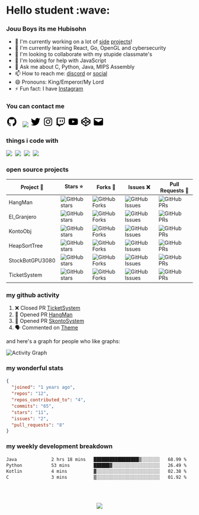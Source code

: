 
<h1>Hello student :wave:</h1>

<h3>Jouu Boys its me Hubisohn</h3>

 - 🔭 I'm currently working on a lot of [side](https://github.com/Hubisohn?tab=repositories) [projects](https://github.com/Hubisohn?tab=repositories)!
 - 🌱 I'm currently learning React, Go, OpenGL and cybersecurity
 - 👯 I'm looking to collaborate with my stupide classmate's
 - 🤔 I'm looking for help with JavaScript
 - 💬 Ask me about C, Python, Java, MIPS Assembly
 - 📫 How to reach me: [discord](dsc.bio/Hubisohn) or [social](#social)
 - 😄 Pronouns: King/Emperor/My Lord
 - ⚡ Fun fact: I have [Instagram](https://www.instagram.com/manu_unterhuber/)

<h3 id="social">You can contact me</h3>

<a href="//github.com/Hubisohn"><img src="https://raw.githubusercontent.com/Automattic/social-logos/master/svg-min/github.svg" width="30px" style="width: 30px;margin-right: 10px;" /></a>
<a href="//glitch.com/@Hubisohn"><img src="https://khaleelgibran.com/GlitchIcon_Solid_Black.png" width="30px" /></a>
<a href="//twitter.com/hubisohn"><img src="https://raw.githubusercontent.com/Automattic/social-logos/master/svg-min/twitter-alt.svg" width="30px" /></a>
<a href="//instagram.com/manu_unterhuber"><img src="https://raw.githubusercontent.com/Automattic/social-logos/master/svg-min/instagram.svg" width="30px" /></a>
<a href="//twitch.tv/EndPexHD"><img src="https://raw.githubusercontent.com/Automattic/social-logos/master/svg-min/twitch.svg" width="30px" /></a>
<a href="https://www.youtube.com/"><img src="https://raw.githubusercontent.com/Automattic/social-logos/master/svg-min/youtube.svg" width="30px" /></a>
<a href="//codepen.io/"><img src="https://raw.githubusercontent.com/Automattic/social-logos/master/svg-min/codepen.svg" width="30px" /></a>
<a href="mailto:stuntman@bx.fallmerayer.it"><img src="https://raw.githubusercontent.com/Automattic/social-logos/master/svg-min/mail.svg" width="30px" /></a>

<h3>things i code with</h3>

<span><img src="https://upload.wikimedia.org/wikipedia/commons/thumb/1/1d/PyCharm_Icon.svg/768px-PyCharm_Icon.svg.png" width="30px"></span>&nbsp;
<span><img src="https://upload.wikimedia.org/wikipedia/commons/thumb/9/9c/IntelliJ_IDEA_Icon.svg/768px-IntelliJ_IDEA_Icon.svg.png" width="30px"></span>&nbsp;
<span><img src="https://cdn.worldvectorlogo.com/logos/clion-1.svg" width="30px"></span>&nbsp;
<span><img src="https://upload.wikimedia.org/wikipedia/commons/thumb/9/95/Android_Studio_Icon_3.6.svg/768px-Android_Studio_Icon_3.6.svg.png" width="30px"></span>&nbsp;

<h3>open source projects</h3>


| Project  🚧 | Stars :star: | Forks 🍴 | Issues ❌ | Pull Requests 🌿 |
|---------|-------|-------|--------|---------------|
| HangMan | ![GitHub stars](https://img.shields.io/github/stars/khalby786/jsoning?style=for-the-badge) | ![GitHub Forks](https://img.shields.io/github/forks/khalby786/jsoning?style=for-the-badge) | ![GitHub Issues](https://img.shields.io/github/issues/khalby786/jsoning?style=for-the-badge) | ![GitHub PRs](https://img.shields.io/github/issues-pr/khalby786/jsoning?style=for-the-badge) |
| El_Granjero | ![GitHub stars](https://img.shields.io/github/stars/khalby786/markme?style=for-the-badge) | ![GitHub Forks](https://img.shields.io/github/forks/khalby786/markme?style=for-the-badge) | ![GitHub Issues](https://img.shields.io/github/issues/khalby786/markme?style=for-the-badge) | ![GitHub PRs](https://img.shields.io/github/issues-pr/khalby786/markme?style=for-the-badge) |
| KontoObj | ![GitHub stars](https://img.shields.io/github/stars/khalby786/GlitchyPastePen?style=for-the-badge) | ![GitHub Forks](https://img.shields.io/github/forks/khalby786/GlitchyPastePen?style=for-the-badge) | ![GitHub Issues](https://img.shields.io/github/issues/khalby786/GlitchyPastePen?style=for-the-badge) | ![GitHub PRs](https://img.shields.io/github/issues-pr/khalby786/GlitchyPastePen?style=for-the-badge) |
| HeapSortTree | ![GitHub stars](https://img.shields.io/github/stars/khalby786/REHeader?style=for-the-badge) | ![GitHub Forks](https://img.shields.io/github/forks/khalby786/jsoning?style=for-the-badge) | ![GitHub Issues](https://img.shields.io/github/issues/khalby786/REHeader?style=for-the-badge) | ![GitHub PRs](https://img.shields.io/github/issues-pr/khalby786/REHeader?style=for-the-badge) |
| StockBotGPU3080 | ![GitHub stars](https://img.shields.io/github/stars/khalby786/personal-website?style=for-the-badge) | ![GitHub Forks](https://img.shields.io/github/forks/khalby786/personal-website?style=for-the-badge) | ![GitHub Issues](https://img.shields.io/github/issues/khalby786/personal-website?style=for-the-badge) | ![GitHub PRs](https://img.shields.io/github/issues-pr/khalby786/personal-website?style=for-the-badge) |
| TicketSystem | ![GitHub stars](https://img.shields.io/github/stars/khalby786/vue-utterances?style=for-the-badge) | ![GitHub Forks](https://img.shields.io/github/forks/khalby786/vue-utterances?style=for-the-badge) | ![GitHub Issues](https://img.shields.io/github/issues/khalby786/vue-utterances?style=for-the-badge) | ![GitHub PRs](https://img.shields.io/github/issues-pr/khalby786/vue-utterances?style=for-the-badge) |


<h3>my github activity</h3>

<!--START_SECTION:activity-->
1. ❌ Closed PR [TicketSystem](https://github.com/Hubisohn/TicketSystem)
2. 💪 Opened PR [HangMan](https://github.com/Hubisohn/HangMan)
3. 💪 Opened PR [SkontoSystem](https://github.com/Hubisohn/SkontoSystem)
4. 🗣 Commented on [Theme](https://github.com/Hubisohn/Hubisohn)
<!--END_SECTION:activity-->

and here's a graph for people who like graphs: 

![Activity Graph](https://activity-graph.herokuapp.com/graph?username=Hubisohn&theme=github)

<h3>my wonderful stats</h3>

```json
{
  "joined": "1 years ago",
  "repos": "12",
  "repos_contributed_to": "4",
  "commits": "65",
  "stars": "11",
  "issues": "2",
  "pull_requests": "8"
}
```

<h3>my weekly development breakdown</h3>

<!--START_SECTION:waka-->
```text
Java             2 hrs 18 mins   █████████████████▒░░░░░░░   68.99 % 
Python           53 mins         ██████▓░░░░░░░░░░░░░░░░░░   26.49 % 
Kotlin           4 mins          ▓░░░░░░░░░░░░░░░░░░░░░░░░   02.38 % 
C                3 mins          ▒░░░░░░░░░░░░░░░░░░░░░░░░   01.92 % 
```
<!--END_SECTION:waka-->

<br><br>

<div align="center">
  <img src="https://github-profile-trophy.vercel.app/?username=Hubisohn&column=7&theme=onedark" />
</div>
